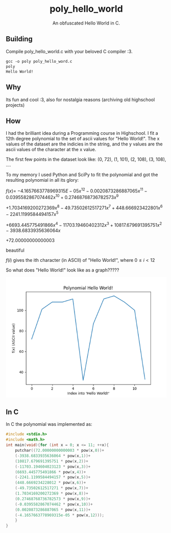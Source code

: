 <h1 align="center">
    poly_hello_world
</h1>

<p align="center">
An obfuscated Hello World in C. 
</p>

## Building

Compile poly_hello_world.c with your beloved C compiler :3.

```
gcc -o poly poly_hello_word.c
poly
Hello World!
```

## Why

Its fun and cool :3, also for nostalgia reasons (archiving old highschool projects)

## How

I had the brilliant idea during a Programming course in Highschool. I fit a 12th degree polynomial to the set of ascii values for "Hello World!". The x values of the dataset are the indicies in the string, and the y values are the ascii values of the character at the x value.

The first few points in the dataset look like: (0, 72), (1, 101), (2, 108), (3, 108), ....

To my memory I used Python and SciPy to fit the polynomial and got the resulting polynomial in all its glory:

$f(x)=$
$-4.1657663778969315E-05x^{12} - 0.0020873286887065x^{11} - 0.0395582867074462x^{10} + 0.27468768736782573x^9$

$+ 1.7034169200272369x^8 - 49.73502612517271x^7 + 448.666923422801x^6 - 2241.1199584494157x^5$

$+ 6693.445775491866x^4 - 11703.19460402312x^3 + 10817.679691395751x^2 - 3938.6833935636064x$

$+ 72.00000000000003$

beautiful

$f(i)$ gives the ith character (in ASCII) of "Hello World!", where $0 \le i \lt 12$

So what does "Hello World!" look like as a graph?????

<p align="center">
    <img src="polyFig.png">
</p>

## In C

In C the polynomial was implemented as:

```C
#include <stdio.h>
#include <math.h>
int main(void){for (int x = 0; x <= 11; ++x){
    putchar((72.00000000000003 * pow(x,0))+
    (-3938.6833935636064 * pow(x,1))+
    (10817.679691395751 * pow(x,2))+
    (-11703.194604023123 * pow(x,3))+
    (6693.445775491866 * pow(x,4))+
    (-2241.1199584494157 * pow(x,5))+
    (448.6669234228012 * pow(x,6))+
    (-49.73502612517271 * pow(x,7))+
    (1.7034169200272369 * pow(x,8))+
    (0.27468768736782573 * pow(x,9))+
    (-0.0395582867074462 * pow(x,10))+
    (0.0020873286887065 * pow(x,11))+
    (-4.1657663778969315e-05 * pow(x,12)));
    }
}
```



